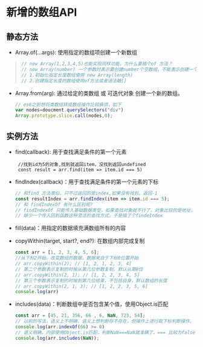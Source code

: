 # 新增的数组API

## 静态方法

- Array.of(...args): 使用指定的数组项创建一个新数组

> ```js
> // new Array(1,2,3,4,5)也能实现同样功能，为什么要搞个of 方法？
> // new Array(number) 一个参数时表示要创建number个空数组，不能表示创建一个数组，里面只有个number,为了兼容性搞了of 方法,建议使用：
> // 1.初始化指定长度数组使用 new Array(length)
> // 2.创建指定长度的数组使用of方法或者语法糖[]
> ```

- Array.from(arg): 通过给定的类数组 或 可迭代对象 创建一个新的数组。

  ```js
  // es6之前想将类数组转成数组操作比较麻烦，如下
  var nodes=doucment.querySelectors("div")
  Array.prototype.slice.call(nodes,0);
  ```

## 实例方法

- find(callback): 用于查找满足条件的第一个元素

  ```
   //找到id为5的对象,找到就返回item，没找到返回undefined
   const result = arr.find(item => item.id === 5)
  ```

- findIndex(callback)：用于查找满足条件的第一个元素的下标

  ```js
  // 和find 方法类似，只不过返回的是index,如果没有找到，返回-1
  const resultIndex = arr.findIndex(item => item.id === 5);
  // 和 findIndexOf 有什么区别呢?
  // findIndexOf 只能传入基础数据类型，如果查找对象就不行了，对象比较的是地址，
  // 缺少一个传入回到函数这种灵活的查找方式，于是搞了个findeIndex
  ```

- fill(data)：用指定的数据填充满数组所有的内容
- copyWithin(target, start?, end?): 在数组内部完成复制

  ```js
  const arr = [1, 2, 3, 4, 5, 6];
  //从下标2开始，改变数组的数据，数据来自于下标0位置开始
  // arr.copyWithin(2); // [1, 2, 1, 2, 3, 4]
  // 第二个参数表示复制的时候从第几位参数复制，默认从第0位
  // arr.copyWithin(2, 1); // [1, 2, 2, 3, 4, 5]
  // 第三个参数表示复制的时候到第几位结束，不包括自身，默认数组的长度
  // arr.copyWithin(2, 1, 3); // [1, 2, 2, 3, 5, 6]
  console.log(arr)
  ```

- includes(data)：判断数组中是否包含某个值，使用Object.is匹配

  ```js
  const arr = [45, 21, 356, 66 , 6, NaN, 723, 54];
  // 以前的写法，语义上不明确，语义上想判断存不存在，但操作上进行取下标判断操作。
  console.log(arr.indexOf(66) >= 0)
  // 语义明确，内部使用Object.is匹配，判断NaN===NaN就准确了，=== 比较为false
  console.log(arr.includes(NaN));
  ```

